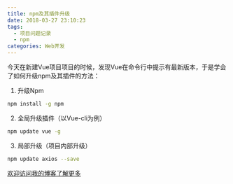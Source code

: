 ```yaml
---
title: npm及其插件升级
date: 2018-03-27 23:10:23
tags: 
  - 项目问题记录
  - npm
categories: Web开发
---
```


今天在新建Vue项目项目的时候，发现Vue在命令行中提示有最新版本，于是学会了如何升级npm及其插件的方法：
<!-- more -->

1. 升级Npm

```bash
npm install -g npm
```

2. 全局升级插件（以Vue-cli为例）

```Bash
npm update vue -g
```

3. 局部升级（项目内部升级）

```Bash
npm update axios --save
```
[欢迎访问我的博客了解更多]( http://lizheng3401.github.io/2018/03/27/npm及其插件升级/)
